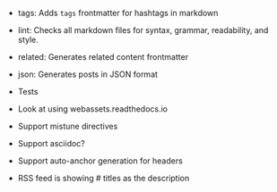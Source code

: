 - tags: Adds `tags` frontmatter for hashtags in markdown
- lint: Checks all markdown files for syntax, grammar, readability, and style.
- related: Generates related content frontmatter
- json: Generates posts in JSON format

- Tests
- Look at using webassets.readthedocs.io
- Support mistune directives
- Support asciidoc?
- Support auto-anchor generation for headers
- RSS feed is showing # titles as the description
